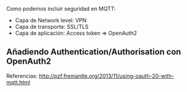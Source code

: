 Como podemos incluir seguridad en MQTT:

* Capa de Network level: VPN
* Capa de transporte: SSL/TLS
* Capa de aplicación: Access token => OpenAuth2

## Añadiendo Authentication/Authorisation con OpenAuth2

Referencias: http://pzf.fremantle.org/2013/11/using-oauth-20-with-mqtt.html

